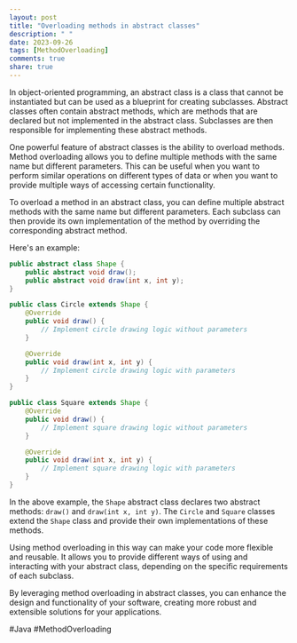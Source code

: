 ```yaml
---
layout: post
title: "Overloading methods in abstract classes"
description: " "
date: 2023-09-26
tags: [MethodOverloading]
comments: true
share: true
---
```


In object-oriented programming, an abstract class is a class that cannot be instantiated but can be used as a blueprint for creating subclasses. Abstract classes often contain abstract methods, which are methods that are declared but not implemented in the abstract class. Subclasses are then responsible for implementing these abstract methods.

One powerful feature of abstract classes is the ability to overload methods. Method overloading allows you to define multiple methods with the same name but different parameters. This can be useful when you want to perform similar operations on different types of data or when you want to provide multiple ways of accessing certain functionality.

To overload a method in an abstract class, you can define multiple abstract methods with the same name but different parameters. Each subclass can then provide its own implementation of the method by overriding the corresponding abstract method.

Here's an example:

```java
public abstract class Shape {
    public abstract void draw();
    public abstract void draw(int x, int y);
}

public class Circle extends Shape {
    @Override
    public void draw() {
        // Implement circle drawing logic without parameters
    }

    @Override
    public void draw(int x, int y) {
        // Implement circle drawing logic with parameters
    }
}

public class Square extends Shape {
    @Override
    public void draw() {
        // Implement square drawing logic without parameters
    }

    @Override
    public void draw(int x, int y) {
        // Implement square drawing logic with parameters
    }
}
```

In the above example, the `Shape` abstract class declares two abstract methods: `draw()` and `draw(int x, int y)`. The `Circle` and `Square` classes extend the `Shape` class and provide their own implementations of these methods.

Using method overloading in this way can make your code more flexible and reusable. It allows you to provide different ways of using and interacting with your abstract class, depending on the specific requirements of each subclass.

By leveraging method overloading in abstract classes, you can enhance the design and functionality of your software, creating more robust and extensible solutions for your applications.

#Java #MethodOverloading